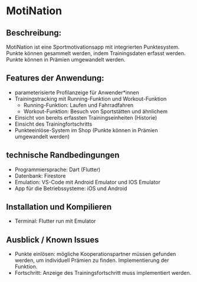 # MotiNation
## Beschreibung:

MotiNation ist eine Sportmotivationsapp mit integrierten Punktesystem. Punkte können gesammelt werden, indem Trainingsdaten erfasst werden. Punkte können in Prämien umgewandelt werden. 

## Features der Anwendung:

* parameterisierte Profilanzeige für Anwender*innen 
* Trainingstracking mit Running-Funktion und Workout-Funktion
  * Running-Funktion: Laufen und Fahrradfahren
  * Workout-Funktion: Besuch von Sportstätten und ähnlichem
* Einsicht von bereits erfassten Trainingseinheiten (Historie)
* Einsicht des Trainingfortschritts 
* Punkteeinlöse-System im Shop (Punkte können in Prämien umgewandelt werden)

## technische Randbedingungen

* Programmiersprache: Dart (Flutter)
* Datenbank: Firestore
* Emulation: VS-Code mit Android Emulator und IOS Emulator
* App für die Betriebssysteme: iOS und Android

## Installation und Kompilieren

* Terminal: Flutter run mit Emulator
  
## Ausblick / Known Issues

* Punkte einlösen: mögliche Kooperationspartner müssen gefunden werden, um individuell Prämien zu finden. Implementierung der Funktion.
*  Fortschritt: Anzeige des Trainingsfortschritt muss implementiert werden.




